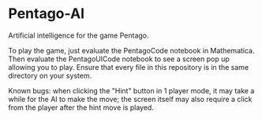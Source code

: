 # Pentago-AI
Artificial intelligence for the game Pentago.

To play the game, just evaluate the PentagoCode notebook in Mathematica. Then evaluate the PentagoUICode notebook to see a screen pop up allowing you to play. Ensure that every file in this repository is in the same directory on your system.

Known bugs: when clicking the "Hint" button in 1 player mode, it may take a while for the AI to make the move; the screen itself may also require a click from the player after the hint move is played. 
